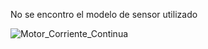 No se encontro el modelo de sensor utilizado

![Motor_Corriente_Continua](https://user-images.githubusercontent.com/106355475/224228110-d831de32-bcb6-4eac-8f92-3efb6f02a766.png)
